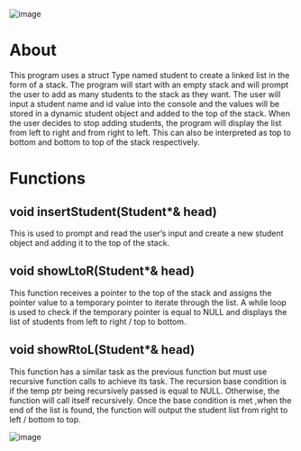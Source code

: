![image](https://github.com/JusDooEt/Linked-List-Recursion-Example/assets/152052216/3a73c853-5028-4fc2-bd01-97eb18c9e842)

# About
This program uses a struct Type named student to create a linked list in the form of a stack. The program will start with an empty stack and will prompt the user to add as many students to the stack as they want. The user will input a student name and id value into the console and the values will be stored in a dynamic student object and added to the top of the stack. When the user decides to stop adding students, the program will display the list from left to right and from right to left. This can also be interpreted as top to bottom and bottom to top of the stack respectively. 

# Functions
## void insertStudent(Student*& head)
This is used to prompt and read the user’s input and create a new student object and adding it to the top of the stack.

## void showLtoR(Student*& head)
This function receives a pointer to the top of the stack and assigns the pointer value to a temporary pointer to iterate through the list. A while loop is used to check if the temporary pointer is equal to NULL and displays the list of students from left to right / top to bottom.

## void showRtoL(Student*& head)
This function has a similar task as the previous function but must use recursive function calls to achieve its task. The recursion base condition is if the temp ptr being recursively passed is equal to NULL. Otherwise, the function will call itself recursively. Once the base condition is met ,when the end of the list is found, the function will output the student list from right to left / bottom to top. 

![image](https://github.com/JusDooEt/Linked-List-Recursion-Example/assets/152052216/3a73c853-5028-4fc2-bd01-97eb18c9e842)
